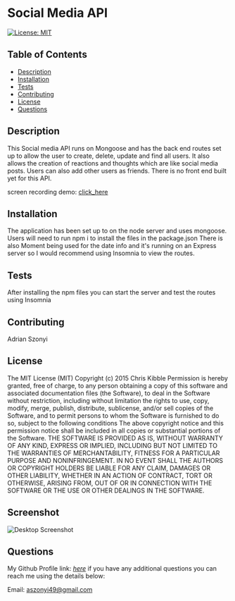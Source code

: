 # Social Media API

[![License: MIT](https://img.shields.io/badge/License-MIT-yellow.svg)](https://opensource.org/licenses/MIT)


## Table of Contents

- [Description](#Description)
- [Installation](#Installation)
- [Tests](#Tests)
- [Contributing](#Contributing)
- [License](#License)
- [Questions](#Questions)

## Description

This Social media API runs on Mongoose and has the back end routes set up to allow the user to create, delete, update and find all users. It also allows the creation of reactions and thoughts which are like social media posts. Users can also add other users as friends. There is no front end built yet for this API.

screen recording demo: [click_here]()

## Installation

The application has been set up to on the node server and uses mongoose. Users will need to run npm i to install the files in the package.json There is also Moment being used for the date info and it's running on an Express server so I would recommend using Insomnia to view the routes.

## Tests

After installing the npm files you can start the server and test the routes using Insomnia

## Contributing

Adrian Szonyi

## License

The MIT License (MIT) Copyright (c) 2015 Chris Kibble Permission is hereby granted, free of charge, to any person obtaining a copy of this software and associated documentation files (the Software), to deal in the Software without restriction, including without limitation the rights to use, copy, modify, merge, publish, distribute, sublicense, and/or sell copies of the Software, and to permit persons to whom the Software is furnished to do so, subject to the following conditions The above copyright notice and this permission notice shall be included in all copies or substantial portions of the Software. THE SOFTWARE IS PROVIDED AS IS, WITHOUT WARRANTY OF ANY KIND, EXPRESS OR IMPLIED, INCLUDING BUT NOT LIMITED TO THE WARRANTIES OF MERCHANTABILITY, FITNESS FOR A PARTICULAR PURPOSE AND NONINFRINGEMENT. IN NO EVENT SHALL THE AUTHORS OR COPYRIGHT HOLDERS BE LIABLE FOR ANY CLAIM, DAMAGES OR OTHER LIABILITY, WHETHER IN AN ACTION OF CONTRACT, TORT OR OTHERWISE, ARISING FROM, OUT OF OR IN CONNECTION WITH THE SOFTWARE OR THE USE OR OTHER DEALINGS IN THE SOFTWARE.


## Screenshot

![Desktop Screenshot](Capture.png)

## Questions

My Github Profile link: [_here_](https://github.com/Adrian-szonyi)
if you have any additional questions you can reach me using the details below:

Email: aszonyi49@gmail.com